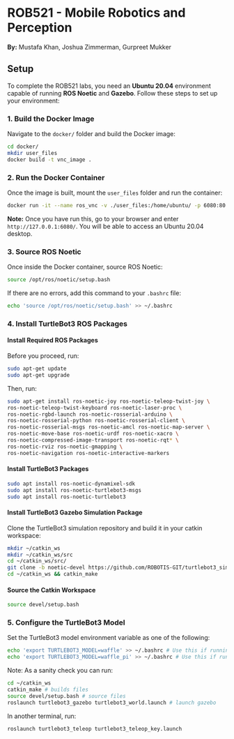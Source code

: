# ROB521 - Mobile Robotics and Perception
**By:** Mustafa Khan, Joshua Zimmerman, Gurpreet Mukker

## Setup
To complete the ROB521 labs, you need an **Ubuntu 20.04** environment capable of running **ROS Noetic** and **Gazebo**. Follow these steps to set up your environment:

### **1. Build the Docker Image**
Navigate to the `docker/` folder and build the Docker image:
```bash
cd docker/
mkdir user_files
docker build -t vnc_image .
```

### **2. Run the Docker Container**
Once the image is built, mount the `user_files` folder and run the container:
```bash
docker run -it --name ros_vnc -v ./user_files:/home/ubuntu/ -p 6080:80 --shm-size=512m vnc_image
```
**Note:** Once you have run this, go to your browser and enter `http://127.0.0.1:6080/`. You will be able to access an Ubuntu 20.04 desktop.

### **3. Source ROS Noetic**
Once inside the Docker container, source ROS Noetic:
```bash
source /opt/ros/noetic/setup.bash
```
If there are no errors, add this command to your `.bashrc` file:
```bash
echo 'source /opt/ros/noetic/setup.bash' >> ~/.bashrc
```

### **4. Install TurtleBot3 ROS Packages**
#### **Install Required ROS Packages**
Before you proceed, run:
```bash
sudo apt-get update
sudo apt-get upgrade
```
Then, run:
```bash
sudo apt-get install ros-noetic-joy ros-noetic-teleop-twist-joy \
ros-noetic-teleop-twist-keyboard ros-noetic-laser-proc \
ros-noetic-rgbd-launch ros-noetic-rosserial-arduino \
ros-noetic-rosserial-python ros-noetic-rosserial-client \
ros-noetic-rosserial-msgs ros-noetic-amcl ros-noetic-map-server \
ros-noetic-move-base ros-noetic-urdf ros-noetic-xacro \
ros-noetic-compressed-image-transport ros-noetic-rqt* \
ros-noetic-rviz ros-noetic-gmapping \
ros-noetic-navigation ros-noetic-interactive-markers
```

#### **Install TurtleBot3 Packages**
```bash
sudo apt install ros-noetic-dynamixel-sdk
sudo apt install ros-noetic-turtlebot3-msgs
sudo apt install ros-noetic-turtlebot3
```

#### **Install TurtleBot3 Gazebo Simulation Package**
Clone the TurtleBot3 simulation repository and build it in your catkin workspace:
```bash
mkdir ~/catkin_ws
mkdir ~/catkin_ws/src
cd ~/catkin_ws/src/
git clone -b noetic-devel https://github.com/ROBOTIS-GIT/turtlebot3_simulations.git
cd ~/catkin_ws && catkin_make
```

#### **Source the Catkin Workspace**
```bash
source devel/setup.bash
```

### **5. Configure the TurtleBot3 Model**
Set the TurtleBot3 model environment variable as one of the following:
```bash
echo 'export TURTLEBOT3_MODEL=waffle' >> ~/.bashrc # Use this if running in simulation
echo 'export TURTLEBOT3_MODEL=waffle_pi' >> ~/.bashrc # Use this if running on real robot
```
Note: As a sanity check you can run:
```bash
cd ~/catkin_ws
catkin_make # builds files
source devel/setup.bash # source files
roslaunch turtlebot3_gazebo turtlebot3_world.launch # launch gazebo
```
In another terminal, run:
```bash
roslaunch turtlebot3_teleop turtlebot3_teleop_key.launch